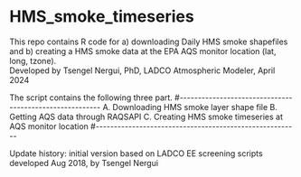 # HMS_smoke_timeseries
This repo contains R code for a) downloading Daily HMS smoke shapefiles and b) creating a HMS smoke data at the EPA AQS monitor location (lat, long, tzone).  
Developed by Tsengel Nergui, PhD, LADCO Atmospheric Modeler, April 2024

The script contains the following three part.
#--------------------------------------------------------
 A. Downloading HMS smoke layer shape file
 B. Getting AQS data through RAQSAPI
 C. Creating HMS smoke timeseries at AQS monitor location
#--------------------------------------------------------

Update history:
initial version based on LADCO EE screening scripts developed  Aug 2018, by Tsengel Nergui



